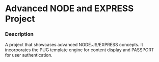 # Advanced NODE and EXPRESS Project

### Description
A project that showcases advanced NODE.JS/EXPRESS concepts. It incorporates the PUG template engine for content display and PASSPORT for user authentication.